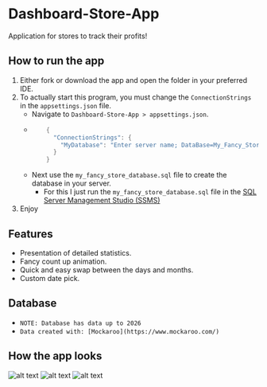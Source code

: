 # Dashboard-Store-App
Application for stores to track their profits!

 ## How to run the app
   1. Either fork or download the app and open the folder in your preferred IDE.
   2. To actually start this program, you must change the `ConnectionStrings` in the `appsettings.json` file.
      - Navigate to `Dashboard-Store-App > appsettings.json`.
      - ``` c#
            {
              "ConnectionStrings": {
                "MyDatabase": "Enter server name; DataBase=My_Fancy_Store; Integrated Security=true; Encrypt=False;"
              }
            }
        ```
      - Next use the `my_fancy_store_database.sql` file to create the database in your server.
        - For this I just run the `my_fancy_store_database.sql` file in the [SQL Server Management Studio (SSMS)](https://learn.microsoft.com/en-us/sql/ssms/download-sql-server-management-studio-ssms?redirectedfrom=MSDN&view=sql-server-ver16)
   3. Enjoy
    
 ## Features
- Presentation of detailed statistics.
- Fancy count up animation.
- Quick and easy swap between the days and months.
- Custom date pick.

 ## Database
- `NOTE: Database has data up to 2026`
- `Data created with: [Mockaroo](https://www.mockaroo.com/)`

 ## How the app looks
![alt text](https://github.com/PinkFlamingoz/Dashboard-Statistics-App/blob/master/dsa1.png)
![alt text](https://github.com/PinkFlamingoz/Dashboard-Statistics-App/blob/master/dsa2.png)
![alt text](https://github.com/PinkFlamingoz/Dashboard-Statistics-App/blob/master/dsa3.png)
